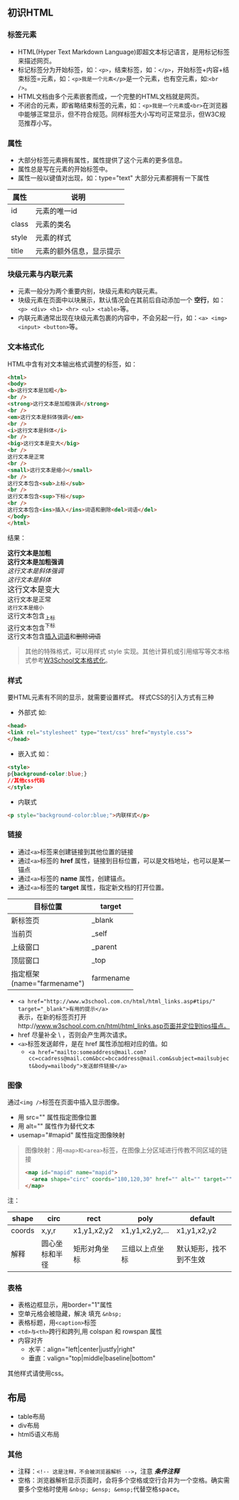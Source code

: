 ## 初识HTML
### 标签元素
- HTML(Hyper Text Markdown Language)即超文本标记语言，是用标记标签来描述网页。
- 标记标签分为开始标签，如：```<p>```，结束标签，如：```</p>```，开始标签+内容+结束标签=元素，如：```<p>我是一个元素</p>```是一个元素，也有空元素，如:```<br />```。
- HTML文档由多个元素嵌套而成，一个完整的HTML文档就是网页。
- 不闭合的元素，即省略结束标签的元素，如：```<p>我是一个元素```或```<br>```在浏览器中能够正常显示，但不符合规范。同样标签大小写均可正常显示，但W3C规范推荐小写。

### 属性
- 大部分标签元素拥有属性，属性提供了这个元素的更多信息。
- 属性总是写在元素的开始标签中。
- 属性一般以键值对出现，如：type="text"
大部分元素都拥有一下属性

属性 | 说明
---|---
id | 元素的唯一id
class | 元素的类名
style | 元素的样式
title | 元素的额外信息，显示提示

### 块级元素与内联元素
- 元素一般分为两个重要内别，块级元素和内联元素。
- 块级元素在页面中以块展示，默认情况会在其前后自动添加一个 __空行__，如：```<p> <div> <h1> <hr> <ul> <table>```等。
- 内联元素通常出现在块级元素包裹的内容中，不会另起一行，如：```<a> <img> <input> <button>```等。

### 文本格式化
HTML中含有对文本输出格式调整的标签，如：
```html
<html>
<body>
<b>这行文本是加粗</b>
<br />
<strong>这行文本是加粗强调</strong>
<br />
<em>这行文本是斜体强调</em>
<br />
<i>这行文本是斜体</i>
<br />
<big>这行文本是变大</big>
<br />
这行文本是正常
<br />
<small>这行文本是缩小</small>
<br />
这行文本包含<sub>上标</sub>
<br />
这行文本包含<sup>下标</sup>
<br />
这行文本包含<ins>插入</ins>词语和删除<del>词语</del>
</body>
</html>
```
结果：
<html>
<b>这行文本是加粗</b>
<br />
<strong>这行文本是加粗强调</strong>
<br />
<em>这行文本是斜体强调</em>
<br />
<i>这行文本是斜体</i>
<br />
<big>这行文本是变大</big>
<br />
这行文本是正常
<br />
<small>这行文本是缩小</small>
<br />
这行文本包含<sub>上标</sub>
<br />
这行文本包含<sup>下标</sup>
<br />
这行文本包含<ins>插入词语</ins>和<del>删除词语</del>
</html>

>其他的特殊格式，可以用样式 style 实现。其他计算机或引用缩写等文本格式参考[W3School文本格式化](https://www.w3school.com.cn/html/html_formatting.asp)。 

### 样式
要HTML元素有不同的显示，就需要设置样式。
样式CSS的引入方式有三种
- 外部式 如:
```html
<head>
<link rel="stylesheet" type="text/css" href="mystyle.css">
</head>
```
- 嵌入式 如：
```html
<style>
p{background-color:blue;}
//其他css代码
</style>
```
- 内联式
```html
<p style="background-color:blue;">内联样式</p>
```

### 链接
+ 通过```<a>```标签来创建链接到其他位置的链接
+ 通过```<a>```标签的 **href** 属性，链接到目标位置，可以是文档地址，也可以是某一锚点
+ 通过```<a>```标签的 **name** 属性，创建锚点。
+ 通过```<a>```标签的 **target** 属性，指定新文档的打开位置。 

目标位置 | target
---|---
新标签页 | _blank
当前页|_self
上级窗口|_parent
顶层窗口|_top
指定框架<br />(name="farmename")|farmename
  
+ ```<a href="http://www.w3school.com.cn/html/html_links.asp#tips/" target="_blank">有用的提示</a>```  
表示，在新的标签页打开http://www.w3school.com.cn/html/html_links.asp页面并定位到tips描点。
+ href 尽量补全 \\ ，否则会产生两次请求。
+ ```<a>```标签发送邮件，是在 href 属性添加相对应的值。如  
  - ```<a href="mailto:someaddress@mail.com?cc=ccadress@mail.com&bcc=bccaddress@mail.com&subject=mailsubject&body=mailbody">发送邮件链接</a>```

### 图像
通过```<img />```标签在页面中插入显示图像。  
+ 用 src="" 属性指定图像位置
+ 用 alt="" 属性作为替代文本
+ usemap="#mapid" 属性指定图像映射
>图像映射：用```<map>和<area>```标签，在图像上分区域进行传教不同区域的链接  
>```html
><map id="mapid" name="mapid">
>   <area shape="circ" coords="180,120,30" href="" alt="" target="">
></map>
>```
注：  

shape|circ|rect|poly|default
---|---|---|---|---
coords|x,y,r|x1,y1,x2,y2|x1,y1,x2,y2,...|x1,y1,x2,y2
解释|圆心坐标和半径|矩形对角坐标|三组以上点坐标|默认矩形，找不到不生效

### 表格
+ 表格边框显示，用border="1"属性
+ 空单元格会被隐藏，解决 填充 ```&nbsp;```
+ 表格标题，用```<caption>```标签
+ ```<td>与<th>```跨行和跨列,用 colspan 和 rowspan 属性
+ 内容对齐
    - 水平：align="left|center|justfy|right"
    - 垂直：valign="top|middle|baseline|bottom"  

其他样式请使用css。

## 布局
+ table布局
+ div布局
+ html5语义布局

### 其他
- 注释：```<!-- 这是注释，不会被浏览器解析 -->```，注意 ___条件注释___
- 空格：浏览器解析显示页面时，会将多个空格或空行合并为一个空格。确实需要多个空格时使用 ```&nbsp; &ensp; &emsp;```代替空格<kbd>space</kbd>。  




